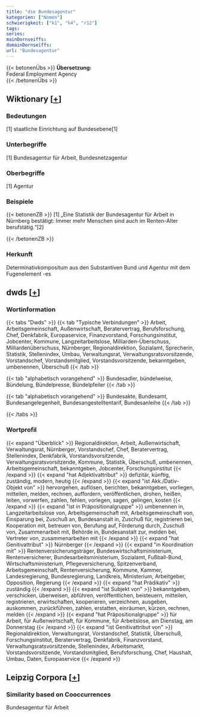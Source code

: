 ```yaml
---
title: "die Bundesagentur"
kategorien: ["Nomen"]
schwierigkeit: ["k1", "h4", "r12"]
tags:
series:
mainDornseiffs:
domainDornseiffs:
url: "Bundesagentur"
---
```


{{< betonenÜbs >}}
**Übersetzung:**  
Federal Employment Agency  
{{< /betonenÜbs >}}

## Wiktionary [[+](https://de.wiktionary.org/wiki/Bundesagentur)]

### Bedeutungen
[1] staatliche Einrichtung auf Bundesebene[1]  

### Unterbegriffe
[1] Bundesagentur für Arbeit, Bundesnetzagentur  

### Oberbegriffe
[1] Agentur  

### Beispiele
{{< betonenZB >}}
[1] „Eine Statistik der Bundesagentur für Arbeit in Nürnberg bestätigt: Immer mehr Menschen sind auch im Renten-Alter berufstätig.“[2]  

{{< /betonenZB >}}
### Herkunft
Determinativkompositum aus den Substantiven Bund und Agentur mit dem Fugenelement -es  



## dwds [[+](https://www.dwds.de/wb/Bundesagentur)]

### Wortinformation
{{< tabs "Dwds" >}}
{{< tab "Typische Verbindungen" >}}
Arbeit, Arbeitsgemeinschaft, Außenwirtschaft, Beratervertrag, Berufsforschung, Chef, Denkfabrik, Europaservice, Finanzvorstand, Forschungsinstitut, Jobcenter, Kommune, Langzeitarbeitslose, Milliarden-Überschuss, Milliardenüberschuss, Nürnberger, Regionaldirektion, Sozialamt, Sprecherin, Statistik, Stellenindex, Umbau, Verwaltungsrat, Verwaltungsratsvorsitzende, Vorstandschef, Vorstandsmitglied, Vorstandsvorsitzende, bekanntgeben, umbenennen, Überschuß
{{< /tab >}}

{{< tab "alphabetisch vorangehend" >}}
Bundesadler, bündelweise, Bündelung, Bündelpresse, Bündelpfeiler
{{< /tab >}}

{{< tab "alphabetisch vorangehend" >}}
Bundesakte, Bundesamt, Bundesangelegenheit, Bundesangestelltentarif, Bundesanleihe
{{< /tab >}}

{{< /tabs >}}

### Wortprofil
{{< expand "Überblick" >}} Regionaldirektion, Arbeit, Außenwirtschaft, Verwaltungsrat, Nürnberger, Vorstandschef, Chef, Beratervertrag, Stellenindex, Denkfabrik, Vorstandsvorsitzende, Verwaltungsratsvorsitzende, Kommune, Statistik, Überschuß, umbenennen, Arbeitsgemeinschaft, bekanntgeben, Jobcenter, Forschungsinstitut {{< /expand >}}
{{< expand "hat Adjektivattribut" >}} defizitär, künftig, zuständig, modern, heutig {{< /expand >}}
{{< expand "ist Akk./Dativ-Objekt von" >}} hervorgehen, auflösen, berichten, bekanntgeben, vorliegen, mitteilen, melden, rechnen, auffordern, veröffentlichen, drohen, heißen, leiten, vorwerfen, zahlen, fehlen, vorlegen, sagen, gelingen, kosten {{< /expand >}}
{{< expand "ist in Präpositionalgruppe" >}} umbenennen in, Langzeitarbeitslose von, Arbeitsgemeinschaft mit, Arbeitsgemeinschaft von, Einsparung bei, Zuschuß an, Bundesanstalt in, Zuschuß für, registrieren bei, Kooperation mit, betreuen von, Berufung auf, Förderung durch, Zuschuß von, Zusammenarbeit mit, Behörde in, Bundesanstalt zur, melden bei, Vertreter von, zusammenarbeiten mit {{< /expand >}}
{{< expand "hat Genitivattribut" >}} Nürnberger {{< /expand >}}
{{< expand "in Koordination mit" >}} Rentenversicherungsträger, Bundeswirtschaftsministerium, Rentenversicherer, Bundesarbeitsministerium, Sozialamt, Fußball-Bund, Wirtschaftsministerium, Pflegeversicherung, Spitzenverband, Arbeitsgemeinschaft, Rentenversicherung, Kommune, Kammer, Landesregierung, Bundesregierung, Landkreis, Ministerium, Arbeitgeber, Opposition, Regierung {{< /expand >}}
{{< expand "hat Prädikativ" >}} zuständig {{< /expand >}}
{{< expand "ist Subjekt von" >}} bekanntgeben, verschicken, überweisen, abführen, veröffentlichen, beisteuern, mitteilen, registrieren, erwirtschaften, kooperieren, verzeichnen, ausgeben, auskommen, zurückführen, zahlen, erstatten, einräumen, kürzen, rechnen, melden {{< /expand >}}
{{< expand "hat Präpositionalgruppe" >}} für Arbeit, für Außenwirtschaft, für Kommune, für Arbeitslose, am Dienstag, am Donnerstag {{< /expand >}}
{{< expand "ist Genitivattribut von" >}} Regionaldirektion, Verwaltungsrat, Vorstandschef, Statistik, Überschuß, Forschungsinstitut, Beratervertrag, Denkfabrik, Finanzvorstand, Verwaltungsratsvorsitzende, Stellenindex, Arbeitsmarkt, Vorstandsvorsitzende, Vorstandsmitglied, Berufsforschung, Chef, Haushalt, Umbau, Daten, Europaservice {{< /expand >}}

## Leipzig Corpora [[+](https://corpora.uni-leipzig.de/en/res?word=Bundesagentur&corpusId=deu_newscrawl-public_2018)]


### Similarity based on Cooccurrences
Bundesagentur für Arbeit


